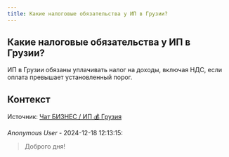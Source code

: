```yaml
---
title: Какие налоговые обязательства у ИП в Грузии?
---
```


## Какие налоговые обязательства у ИП в Грузии?

ИП в Грузии обязаны уплачивать налог на доходы, включая НДС, если оплата превышает установленный порог.

## Контекст

Источник: [Чат БИЗНЕС / ИП 💰 Грузия](https://t.me/ip_ge)

_Anonymous User_ - 2024-12-18 12:13:15:

> Доброго дня!
